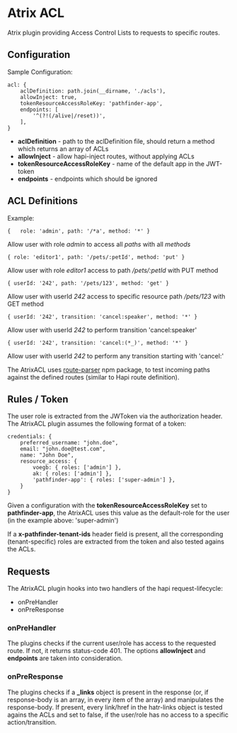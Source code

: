 # Atrix ACL

Atrix plugin providing Access Control Lists to requests to specific routes.

## Configuration

Sample Configuration:
```
acl: {
	aclDefinition: path.join(__dirname, './acls'),
	allowInject: true,
	tokenResourceAccessRoleKey: 'pathfinder-app',
	endpoints: [
		'^(?!(/alive|/reset))',
	],
}
```

- **aclDefinition** - path to the aclDefinition file, should return a method which returns an array of ACLs
- **allowInject** - allow hapi-inject routes, without applying ACLs
- **tokenResourceAccessRoleKey** - name of the default app in the JWT-token
- **endpoints** - endpoints which should be ignored


## ACL Definitions
Example:
```
{	role: 'admin', path: '/*a', method: '*' }
```
Allow user with role _admin_ to access all _paths_ with all _methods_


```
{ role: 'editor1', path: '/pets/:petId', method: 'put' }
```
Allow user with role _editor1_ access to path _/pets/:petId_ with PUT method

```
{ userId: '242', path: '/pets/123', method: 'get' }
```
Allow user with userId _242_ access to specific resource path _/pets/123_ with GET method

```
{ userId: '242', transition: 'cancel:speaker', method: '*' }
```
Allow user with userId _242_ to perform transition 'cancel:speaker'

```
{ userId: '242', transition: 'cancel:(*_)', method: '*' }
```
Allow user with userId _242_ to perform any transition starting with 'cancel:'


The AtrixACL uses [route-parser](https://www.npmjs.com/package/route-parser) npm package, to test incoming paths against the defined routes (similar to Hapi route definition).

## Rules / Token

The user role is extracted from the JWToken via the authorization header. The AtrixACL plugin assumes the following format of a token:

```
credentials: {
	preferred_username: "john.doe",
	email: "john.doe@test.com",
	name: "John Doe",
	resource_access: {
		voegb: { roles: ['admin'] },
		ak: { roles: ['admin'] },
		'pathfinder-app': { roles: ['super-admin'] },
	}
}
```

Given a configuration with the **tokenResourceAccessRoleKey** set to **pathfinder-app**, the AtrixACL uses this value as the default-role for the user (in the example above: 'super-admin')

If a **x-pathfinder-tenant-ids** header field is present, all the corresponding (tenant-specific) roles are extracted from the token and also tested agains the ACLs.


## Requests
The AtrixACL plugin hooks into two handlers of the hapi request-lifecycle:
- onPreHandler
- onPreResponse

### onPreHandler
The plugins checks if the current user/role has access to the requested route.
If not, it returns status-code 401.
The options **allowInject** and **endpoints** are taken into consideration.

### onPreResponse
The plugins checks if a **_links** object is present in the response (or, if response-body is an array, in every item of the array) and manipulates the response-body.
If present, every link/href in the hatr-links object is tested agains the ACLs and set to false, if the user/role has no access to a specific action/transition.
